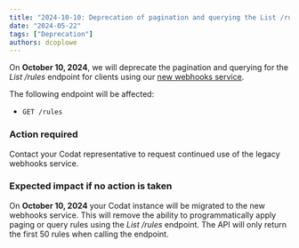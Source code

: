 ```yaml
---
title: "2024-10-10: Deprecation of pagination and querying the List /rules endpoint"
date: "2024-05-22"
tags: ["Deprecation"]
authors: dcoplowe
---
```


On **October 10, 2024**, we will deprecate the pagination and querying for the *List /rules* endpoint for clients using our [new webhooks service](/updates/240306-new-webhook-service-released).

<!--truncate-->

The following endpoint will be affected:

- `GET /rules`

### Action required

Contact your Codat representative to request continued use of the legacy webhooks service. 

### Expected impact if no action is taken

On **October 10, 2024** your Codat instance will be migrated to the new webhooks service. This will remove the ability to programmatically apply paging or query rules using the *List /rules* endpoint. The API will only return the first 50 rules when calling the endpoint.
